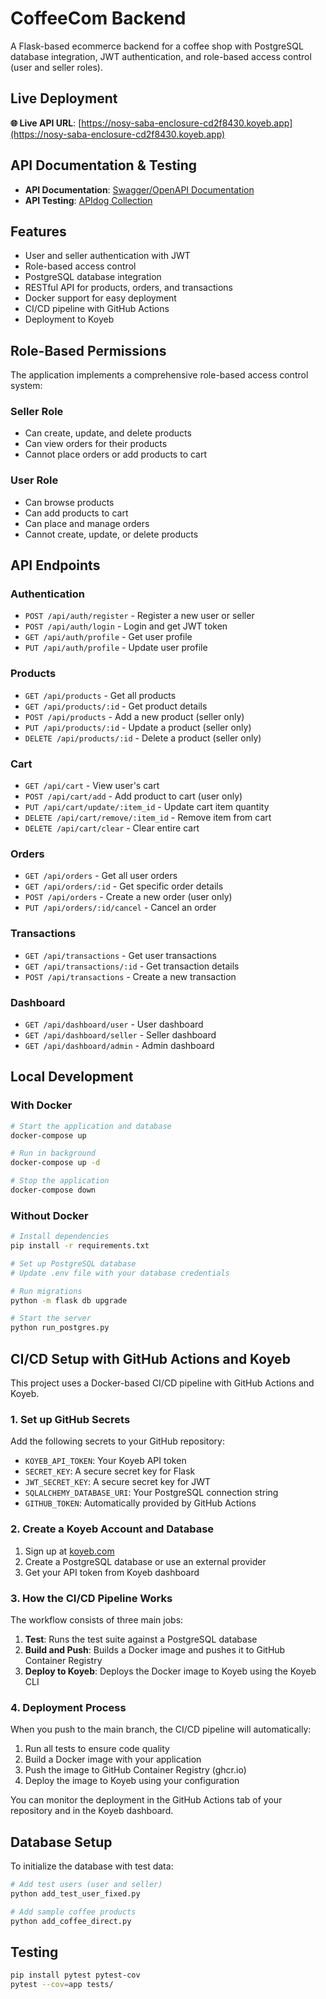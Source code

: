 # CoffeeCom Backend

A Flask-based ecommerce backend for a coffee shop with PostgreSQL database integration, JWT authentication, and role-based access control (user and seller roles).

## Live Deployment

**🌐 Live API URL**: [https://nosy-saba-enclosure-cd2f8430.koyeb.app](https://nosy-saba-enclosure-cd2f8430.koyeb.app)

## API Documentation & Testing

- **API Documentation**: [Swagger/OpenAPI Documentation](https://nosy-saba-enclosure-cd2f8430.koyeb.app/api/docs)
- **API Testing**: [APIdog Collection](https://5x7k4qnq6a.apidog.io)

## Features

- User and seller authentication with JWT
- Role-based access control
- PostgreSQL database integration
- RESTful API for products, orders, and transactions
- Docker support for easy deployment
- CI/CD pipeline with GitHub Actions
- Deployment to Koyeb

## Role-Based Permissions

The application implements a comprehensive role-based access control system:

### Seller Role
- Can create, update, and delete products
- Can view orders for their products
- Cannot place orders or add products to cart

### User Role
- Can browse products
- Can add products to cart
- Can place and manage orders
- Cannot create, update, or delete products

## API Endpoints

### Authentication

- `POST /api/auth/register` - Register a new user or seller
- `POST /api/auth/login` - Login and get JWT token
- `GET /api/auth/profile` - Get user profile
- `PUT /api/auth/profile` - Update user profile

### Products

- `GET /api/products` - Get all products
- `GET /api/products/:id` - Get product details
- `POST /api/products` - Add a new product (seller only)
- `PUT /api/products/:id` - Update a product (seller only)
- `DELETE /api/products/:id` - Delete a product (seller only)

### Cart

- `GET /api/cart` - View user's cart
- `POST /api/cart/add` - Add product to cart (user only)
- `PUT /api/cart/update/:item_id` - Update cart item quantity
- `DELETE /api/cart/remove/:item_id` - Remove item from cart
- `DELETE /api/cart/clear` - Clear entire cart

### Orders

- `GET /api/orders` - Get all user orders
- `GET /api/orders/:id` - Get specific order details
- `POST /api/orders` - Create a new order (user only)
- `PUT /api/orders/:id/cancel` - Cancel an order

### Transactions

- `GET /api/transactions` - Get user transactions
- `GET /api/transactions/:id` - Get transaction details
- `POST /api/transactions` - Create a new transaction

### Dashboard

- `GET /api/dashboard/user` - User dashboard
- `GET /api/dashboard/seller` - Seller dashboard
- `GET /api/dashboard/admin` - Admin dashboard

## Local Development

### With Docker

```bash
# Start the application and database
docker-compose up

# Run in background
docker-compose up -d

# Stop the application
docker-compose down
```

### Without Docker

```bash
# Install dependencies
pip install -r requirements.txt

# Set up PostgreSQL database
# Update .env file with your database credentials

# Run migrations
python -m flask db upgrade

# Start the server
python run_postgres.py
```

## CI/CD Setup with GitHub Actions and Koyeb

This project uses a Docker-based CI/CD pipeline with GitHub Actions and Koyeb.

### 1. Set up GitHub Secrets

Add the following secrets to your GitHub repository:

- `KOYEB_API_TOKEN`: Your Koyeb API token
- `SECRET_KEY`: A secure secret key for Flask
- `JWT_SECRET_KEY`: A secure secret key for JWT
- `SQLALCHEMY_DATABASE_URI`: Your PostgreSQL connection string
- `GITHUB_TOKEN`: Automatically provided by GitHub Actions

### 2. Create a Koyeb Account and Database

1. Sign up at [koyeb.com](https://koyeb.com)
2. Create a PostgreSQL database or use an external provider
3. Get your API token from Koyeb dashboard

### 3. How the CI/CD Pipeline Works

The workflow consists of three main jobs:

1. **Test**: Runs the test suite against a PostgreSQL database
2. **Build and Push**: Builds a Docker image and pushes it to GitHub Container Registry
3. **Deploy to Koyeb**: Deploys the Docker image to Koyeb using the Koyeb CLI

### 4. Deployment Process

When you push to the main branch, the CI/CD pipeline will automatically:

1. Run all tests to ensure code quality
2. Build a Docker image with your application
3. Push the image to GitHub Container Registry (ghcr.io)
4. Deploy the image to Koyeb using your configuration

You can monitor the deployment in the GitHub Actions tab of your repository and in the Koyeb dashboard.

## Database Setup

To initialize the database with test data:

```bash
# Add test users (user and seller)
python add_test_user_fixed.py

# Add sample coffee products
python add_coffee_direct.py
```

## Testing

```bash
pip install pytest pytest-cov
pytest --cov=app tests/
```